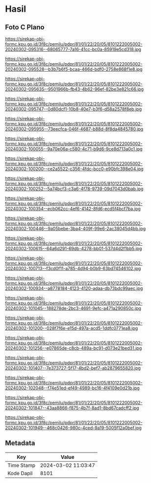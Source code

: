 # Hasil

## Foto C Plano

https://sirekap-obj-formc.kpu.go.id/3f8c/pemilu/pdpr/81/01/22/20/05/8101222005002-20240302-095316--68065777-7a16-41cc-bc0a-85919e5cd318.jpg

https://sirekap-obj-formc.kpu.go.id/3f8c/pemilu/pdpr/81/01/22/20/05/8101222005002-20240302-095528--b3b7b6f5-bcaa-466d-bdf0-2758e868f1e8.jpg

https://sirekap-obj-formc.kpu.go.id/3f8c/pemilu/pdpr/81/01/22/20/05/8101222005002-20240302-095635--9501966b-fb43-4b62-96ef-82be3e821c66.jpg

https://sirekap-obj-formc.kpu.go.id/3f8c/pemilu/pdpr/81/01/22/20/05/8101222005002-20240302-095747--0d80dcf1-10b8-40e7-b3f6-d58a2578f8eb.jpg

https://sirekap-obj-formc.kpu.go.id/3f8c/pemilu/pdpr/81/01/22/20/05/8101222005002-20240302-095955--73eecfca-046f-4687-b88d-8f8da4845780.jpg

https://sirekap-obj-formc.kpu.go.id/3f8c/pemilu/pdpr/81/01/22/20/05/8101222005002-20240302-100055--9a70e06a-c580-4c71-b9d6-9ce8d713a0c1.jpg

https://sirekap-obj-formc.kpu.go.id/3f8c/pemilu/pdpr/81/01/22/20/05/8101222005002-20240302-100200--ce2a5522-c356-4fdc-bcc0-e90bfc398e04.jpg

https://sirekap-obj-formc.kpu.go.id/3f8c/pemilu/pdpr/81/01/22/20/05/8101222005002-20240302-100252--5a74bcf3-c3a6-4f78-9739-09d7043d0bab.jpg

https://sirekap-obj-formc.kpu.go.id/3f8c/pemilu/pdpr/81/01/22/20/05/8101222005002-20240302-100354--ecb062cc-4ef6-4142-8fd6-ecd5f4bcf7ba.jpg

https://sirekap-obj-formc.kpu.go.id/3f8c/pemilu/pdpr/81/01/22/20/05/8101222005002-20240302-100446--9a05bebe-3ba4-409f-99e6-2ac38045d4bb.jpg

https://sirekap-obj-formc.kpu.go.id/3f8c/pemilu/pdpr/81/01/22/20/05/8101222005002-20240302-100615--64a6d291-69db-4278-bb01-537d4d2f1bb5.jpg

https://sirekap-obj-formc.kpu.go.id/3f8c/pemilu/pdpr/81/01/22/20/05/8101222005002-20240302-100713--f3cd0f11-a785-4d94-b0b9-63bd74546102.jpg

https://sirekap-obj-formc.kpu.go.id/3f8c/pemilu/pdpr/81/01/22/20/05/8101222005002-20240302-100934--a8778184-4123-4120-adaa-db73bdc99aec.jpg

https://sirekap-obj-formc.kpu.go.id/3f8c/pemilu/pdpr/81/01/22/20/05/8101222005002-20240302-101045--188278de-2bc3-4691-9efc-a471a290850c.jpg

https://sirekap-obj-formc.kpu.go.id/3f8c/pemilu/pdpr/81/01/22/20/05/8101222005002-20240302-101200--028f7f6e-e15d-497a-acd5-1ddfc0771ea8.jpg

https://sirekap-obj-formc.kpu.go.id/3f8c/pemilu/pdpr/81/01/22/20/05/8101222005002-20240302-101256--e07865de-c8cb-489a-bc91-d073e21bed31.jpg

https://sirekap-obj-formc.kpu.go.id/3f8c/pemilu/pdpr/81/01/22/20/05/8101222005002-20240302-101407--7e373727-5f17-4bd2-bef7-ab2879655820.jpg

https://sirekap-obj-formc.kpu.go.id/3f8c/pemilu/pdpr/81/01/22/20/05/8101222005002-20240302-102048--f74e51ed-ef49-4989-bc16-4f4109e0d21b.jpg

https://sirekap-obj-formc.kpu.go.id/3f8c/pemilu/pdpr/81/01/22/20/05/8101222005002-20240302-101847--43aa8866-f875-4b7f-8ad1-8bd67cadcff2.jpg

https://sirekap-obj-formc.kpu.go.id/3f8c/pemilu/pdpr/81/01/22/20/05/8101222005002-20240302-101949--468c0426-980c-4ced-9a19-5005f12a0bef.jpg


## Metadata

| Key        | Value               |
| ---------- | ------------------- |
| Time Stamp | 2024-03-02 11:03:47 |
| Kode Dapil | 8101                |



